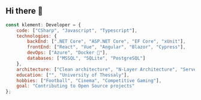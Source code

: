 ## Hi there 👋

```javascript
const klement: Developer = {
    code: ["CSharp", "Javascript", "Typescript"],
    technologies: {
        backEnd: [".NET Core", "ASP.NET Core", "EF Core", "xUnit"],
        frontEnd: ["React", "Vue", "Angular", "Blazor", "Cypress"],
        devOps: ["Azure", "Docker 🐳"],
        databases: ["MSSQL", "SQLite", "PostgreSQL"]
    },
    architecture: ["Clean architecture", "N-Layer Architecture", "Serverless Architecture", "Microservices"],
    education: ["", "University of Thessaly"],
    hobbies: ["Football", "Cinema", "Competitive Gaming"],
    goal: "Contributing to Open Source projects"
};
```
<!--
## ⚡GitHub Stats

<a href="https://github.com/klelik">
  <img height="180em" alt="My GitHub Stats" src="https://github-readme-stats.vercel.app/api?username=klelik&bg_color=00000000&text_color=3498db&hide_border=true&count_private=true&include_all_commits=true" />
  <img height="180em" alt="My GitHub Stats" src="https://github-readme-stats.vercel.app/api/top-langs/?username=klelik&langs_count=6&layout=compact&bg_color=00000000&text_color=3498db&hide_border=true&count_private=true&include_all_commits=true&hide=smalltalk,shell,html,scss,css" />
</a>

**klelik/klelik** is a ✨ _special_ ✨ repository because its `README.md` (this file) appears on your GitHub profile.

Here are some ideas to get you started:

- 🔭 I’m currently working on ...
- 🌱 I’m currently learning ...
- 👯 I’m looking to collaborate on ...
- 🤔 I’m looking for help with ...
- 💬 Ask me about ...
- 📫 How to reach me: ...
- 😄 Pronouns: ...
- ⚡ Fun fact: ...
-->
